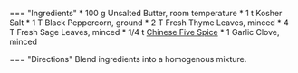 === "Ingredients"
    * 100 g Unsalted Butter, room temperature
    * 1 t Kosher Salt
    * 1 T Black Peppercorn, ground
    * 2 T Fresh Thyme Leaves, minced
    * 4 T Fresh Sage Leaves, minced
    * 1/4 t [Chinese Five Spice](../chinese-five-spice.md)
    * 1 Garlic Clove, minced

=== "Directions"
    Blend ingredients into a homogenous mixture.

[^mitzewich]:
    Mitzewich, John. ["Turkey Compound Butter."](https://www.thespruceeats.com/perfect-turkey-compound-butter-recipe-101448) _The Spruce Eats._ 26 November 2007.
